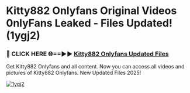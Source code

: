 # Kitty882 Onlyfans Original Videos 0nlyFans Leaked - Files Updated! (1ygj2)

<h3>🔴 CLICK HERE 🌐==►► <a href="https://tinyurl.com/ehrbuxhb" rel="nofollow">Kitty882 Onlyfans Updated Files</a></h3>

Get Kitty882 Onlyfans and all content. Now you can access all videos and pictures of Kitty882 Onlyfans. New Updated Files 2025!

[![1ygj2](https://i.imgur.com/lVYEuWS.gif)](https://tinyurl.com/ehrbuxhb)
